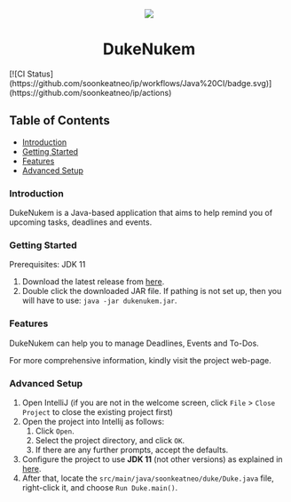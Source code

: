 <center><img src="https://soonkeatneo.github.io/ip/Ui.png"/>
<h1>DukeNukem</h1>
</center>
[![CI Status](https://github.com/soonkeatneo/ip/workflows/Java%20CI/badge.svg)](https://github.com/soonkeatneo/ip/actions)

## Table of Contents
* [Introduction](#introduction)
* [Getting Started](#getting-started)
* [Features](#features)
* [Advanced Setup](#advanced-setup)

### Introduction

DukeNukem is a Java-based application that aims to help remind you of upcoming tasks, deadlines and events.

### Getting Started

Prerequisites: JDK 11

1. Download the latest release from [here](https://github.com/SoonKeatNeo/ip/releases/). 
1. Double click the downloaded JAR file. If pathing is not set up, then you will have to use: `java -jar dukenukem.jar`.

### Features
DukeNukem can help you to manage Deadlines, Events and To-Dos.

For more comprehensive information, kindly visit the project web-page.

### Advanced Setup
1. Open IntelliJ (if you are not in the welcome screen, click `File` > `Close Project` to close the existing project first)
1. Open the project into Intellij as follows:
   1. Click `Open`.
   1. Select the project directory, and click `OK`.
   1. If there are any further prompts, accept the defaults.
1. Configure the project to use **JDK 11** (not other versions) as explained in [here](https://www.jetbrains.com/help/idea/sdk.html#set-up-jdk).
1. After that, locate the `src/main/java/soonkeatneo/duke/Duke.java` file, right-click it, and choose `Run Duke.main()`.